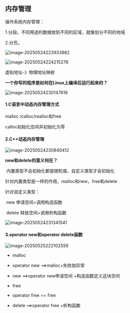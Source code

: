## 内存管理

操作系统内存管理：

1.分段。不同用途的数据放到不同的区域，就像划分不同的地域

2.分页。

![image-20250524223933882](C:\Users\LIYUFENG\AppData\Roaming\Typora\typora-user-images\image-20250524223933882.png)

![image-20250524224215276](C:\Users\LIYUFENG\AppData\Roaming\Typora\typora-user-images\image-20250524224215276.png)

虚拟地址-》物理地址映射

**一个你写的程序是如何在Linux上编译后运行起来的？**

![image-20250524230147616](C:\Users\LIYUFENG\AppData\Roaming\Typora\typora-user-images\image-20250524230147616.png)

#### 1.C语言中动态内存管理方式

malloc /calloc/realloc和free

calloc初始化空间并初始化为零

#### 2.C++动态内存管理

![image-20250524230840412](C:\Users\LIYUFENG\AppData\Roaming\Typora\typora-user-images\image-20250524230840412.png)

**new和delete的意义何在？**

​	内置类型不会初始化都是随机值，自定义类型才会初始化

针对内置类型是一样的作用，malloc和new，free和delete

针对自定义类型：

​	new 申请空间+调用构造函数

​	delete 释放空间+调用析构函数

![image-20250524231341541](C:\Users\LIYUFENG\AppData\Roaming\Typora\typora-user-images\image-20250524231341541.png)

#### 3.operator new和operator delete函数

![image-20250525222102559](C:\Users\LIYUFENG\AppData\Roaming\Typora\typora-user-images\image-20250525222102559.png)

- malloc		
- operator new ==>malloc+失败抛异常
- new				  ==>operator new申请空间 +构造函数定义这块空间



- free
- operator free == free
- delete			  ==>operator free +析构函数